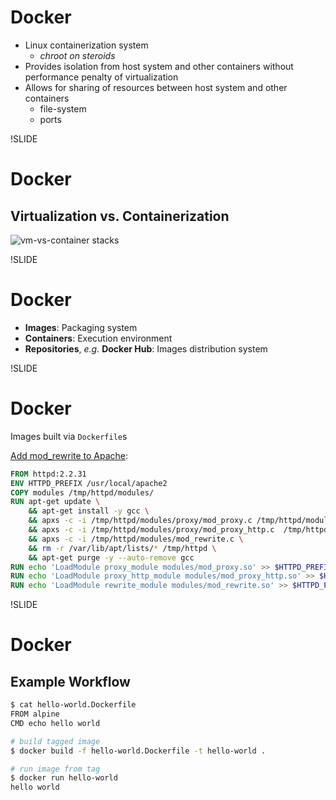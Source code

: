 # Docker

- Linux containerization system
  - *chroot on steroids*
- Provides isolation from host system and other containers without performance penalty of virtualization
- Allows for sharing of resources between host system and other containers
  - file-system
  - ports

!SLIDE
# Docker
## Virtualization vs. Containerization

![vm-vs-container stacks](images/docker_vm.jpg)

!SLIDE
# Docker

- **Images**: Packaging system
- **Containers**: Execution environment 
- **Repositories**, *e.g.* **Docker Hub**: Images distribution system

!SLIDE
# Docker

Images built via `Dockerfile`s

[Add mod_rewrite to Apache](https://github.com/ncareol/docker-library/blob/master/httpd/2.2/rewrite/Dockerfile):

```Dockerfile
FROM httpd:2.2.31
ENV HTTPD_PREFIX /usr/local/apache2
COPY modules /tmp/httpd/modules/
RUN apt-get update \
    && apt-get install -y gcc \
    && apxs -c -i /tmp/httpd/modules/proxy/mod_proxy.c /tmp/httpd/modules/proxy/proxy_util.c \
    && apxs -c -i /tmp/httpd/modules/proxy/mod_proxy_http.c  /tmp/httpd/modules/proxy/proxy_util.c \
    && apxs -c -i /tmp/httpd/modules/mod_rewrite.c \
    && rm -r /var/lib/apt/lists/* /tmp/httpd \
    && apt-get purge -y --auto-remove gcc
RUN echo 'LoadModule proxy_module modules/mod_proxy.so' >> $HTTPD_PREFIX/conf/httpd.conf
RUN echo 'LoadModule proxy_http_module modules/mod_proxy_http.so' >> $HTTPD_PREFIX/conf/httpd.conf
RUN echo 'LoadModule rewrite_module modules/mod_rewrite.so' >> $HTTPD_PREFIX/conf/httpd.conf
```

!SLIDE
# Docker

## Example Workflow

```sh
$ cat hello-world.Dockerfile
FROM alpine
CMD echo hello world

# build tagged image
$ docker build -f hello-world.Dockerfile -t hello-world .

# run image from tag
$ docker run hello-world
hello world
```
